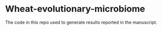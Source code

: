 # Wheat-evolutionary-microbiome
The code in this repo used to generate results reported in the manuscript.
